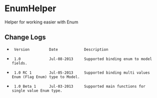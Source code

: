 EnumHelper
==========
Helper for working easier with Enum

Change Logs
------------
 *      Version     	Date            Description
 
 *      1.0				Jul-08-2013     Supported binding enum to model fields.
 *      1.0 RC 1		Jul-05-2013     Supported binding multi values Enum (Flag Enum) type to Model.
 *      1.0 Beta 1		Jul-03-2013     Supported main functions for single value Enum type.

